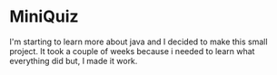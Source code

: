 # MiniQuiz
I'm starting to learn more about java and I decided to make this small project. It took a couple of weeks because i needed to learn what everything did but, I made it work.

